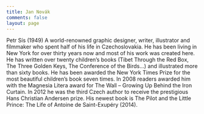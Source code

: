 ```yaml
---
title: Jan Novák
comments: false
layout: page
---
```

Petr Sís (1949) A world-renowned graphic designer, writer, illustrator and filmmaker who spent half of his life in Czechoslovakia. He has been living in New York for over thirty years now and most of his work was created here. He has written over twenty children’s books (Tibet Through the Red Box, The Three Golden Keys, The Conference of the Birds…) and illustrated more than sixty books. He has been awarded the New York Times Prize for the most beautiful children’s book seven times. In 2008 readers awarded him with the Magnesia Litera award for The Wall – Growing Up Behind the Iron Curtain. In 2012 he was the third Czech author to receive the prestigious Hans Christian Andersen prize. His newest book is The Pilot and the Little Prince: The Life of Antoine de Saint-Exupéry (2014).
